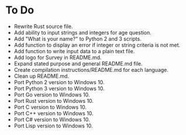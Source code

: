 # To Do

- Rewrite Rust source file.
- Add ability to input strings and integers for age question.
- Add "What is your name?" to Python 2 and 3 scripts.
- Add function to display an error if integer or string criteria is not met.
- Add function to write input data to a plain text file.
- Add logo for Survey in README.md.
- Expand stated purpose and general README.md file.
- Create compilation instructions/README.md for each language.
- Clean up README.md.
- Port Python 2 version to Windows 10.
- Port Python 3 version to Windows 10.
- Port Go version to Windows 10.
- Port Rust version to Windows 10.
- Port C version to Windows 10.
- Port C++ version to Windows 10.
- Port C# version to Windows 10.
- Port Lisp version to Windows 10.
